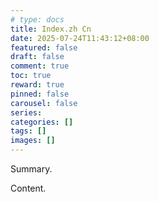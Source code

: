 ```yaml
---
# type: docs 
title: Index.zh Cn
date: 2025-07-24T11:43:12+08:00
featured: false
draft: false
comment: true
toc: true
reward: true
pinned: false
carousel: false
series:
categories: []
tags: []
images: []
---
```


Summary.

<!--more-->

Content.
